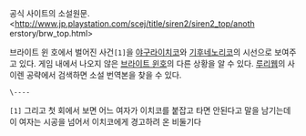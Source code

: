 공식 사이트의 소설원문.<http://www.jp.playstation.com/scej/title/siren2/siren2_top/anoth
erstory/brw_top.html>

브라이트 윈 호에서 벌어진 사건`[1]`을 [야구라이치코](%EC%95%BC%EA%B5%AC%EB%9D%BC%20%EC%9D%B4%EC%B9%98%EC%BD%94.md)와 [기후네노리코](%EA%B8%B0%ED%9B%84%EB%84%A4%20%EB%85%B8%EB%A6%AC%EC%BD%94.md)의 시선으로
보여주고 있다. 게임 내에서 나오지 않은 [브라이트 윈호](%EB%B8%8C%EB%9D%BC%EC%9D%B4%ED%8A%B8%20%EC%9C%88%20%ED%98%B8.md)의 다른 상황을
알 수 있다. [루리웹](%EB%A3%A8%EB%A6%AC%EC%9B%B9.md)의 사이렌 공략에서 검색하면 소설 번역본을 찾을 수
있다.

`\----`

`[1]` 그리고 첫 회에서 보면 어느 여자가 이치코를 붙잡고 타면 안된다고 말을 남기는데 이 여자는 시공을 넘어서 이치코에게 경고하려 온
비둘기다

